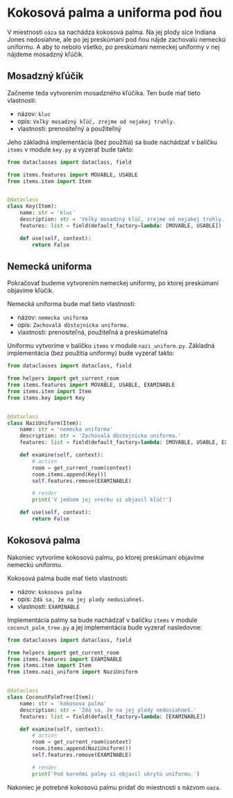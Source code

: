 # Kokosová palma a uniforma pod ňou

V miestnosti `oáza` sa nachádza kokosová palma. Na jej plody síce Indiana Jones nedosiahne, ale po jej preskúmaní
pod ňou nájde zachovalú nemeckú uniformu. A aby to nebolo všetko, po preskúmaní nemeckej uniformy v nej nájdeme
mosadzný kľúčik.


## Mosadzný kľúčik

Začneme teda vytvorením mosadzného kľúčika. Ten bude mať tieto vlastnosti:

* názov: `kluc`
* opis: `Veľký mosadzný kľúč, zrejme od nejakej truhly.`
* vlastnosti: prenositeľný a použiteľný

Jeho základná implementácia (bez použitia) sa bude nachádzať v balíčku `items` v module `key.py` a vyzerať bude takto:

```python
from dataclasses import dataclass, field

from items.features import MOVABLE, USABLE
from items.item import Item


@dataclass
class Key(Item):
    name: str = 'kluc'
    description: str = 'Veľký mosadzný kľúč, zrejme od nejakej truhly.'
    features: list = field(default_factory=lambda: [MOVABLE, USABLE])

    def use(self, context):
        return False
```


## Nemecká uniforma

Pokračovať budeme vytvorením nemeckej uniformy, po ktorej preskúmaní objavíme kľúčik.

Nemecká uniforma bude mať tieto vlastnosti:

* názov: `nemecka uniforma`
* opis: `Zachovalá dôstojnícka uniforma.`
* vlastnosti: prenositeľná, použiteľná a preskúmateľná

Uniformu vytvoríme v balíčku `items` v module `nazi_uniform.py`. Základná implementácia (bez použitia uniformy) bude
vyzerať takto:

```python
from dataclasses import dataclass, field

from helpers import get_current_room
from items.features import MOVABLE, USABLE, EXAMINABLE
from items.item import Item
from items.key import Key


@dataclass
class NaziUniform(Item):
    name: str = 'nemecka uniforma'
    description: str = 'Zachovalá dôstojnícka uniforma.'
    features: list = field(default_factory=lambda: [MOVABLE, USABLE, EXAMINABLE])

    def examine(self, context):
        # action
        room = get_current_room(context)
        room.items.append(Key())
        self.features.remove(EXAMINABLE)

        # render
        print('V jednom jej vrecku si objavil kľúč!')

    def use(self, context):
        return False
```


## Kokosová palma

Nakoniec vytvoríme kokosovú palmu, po ktorej preskúmaní objavíme nemeckú uniformu.

Kokosová palma bude mať tieto vlastnosti:

* názov: `kokosova palma`
* opis: `Zdá sa, že na jej plody nedosiahneš.`
* vlastnosti: `EXAMINABLE`


Implementácia palmy sa bude nachádzať v balíčku `items` v module `coconut_palm_tree.py` a jej implementácia bude
vyzerať nasledovne:

```python
from dataclasses import dataclass, field

from helpers import get_current_room
from items.features import EXAMINABLE
from items.item import Item
from items.nazi_uniform import NaziUniform


@dataclass
class CoconutPalmTree(Item):
    name: str = 'kokosova palma'
    description: str = 'Zdá sa, že na jej plody nedosiahneš.'
    features: list = field(default_factory=lambda: [EXAMINABLE])

    def examine(self, context):
        # action
        room = get_current_room(context)
        room.items.append(NaziUniform())
        self.features.remove(EXAMINABLE)

        # render
        print('Pod koreňmi palmy si objavil ukrytú uniformu.')
```

Nakoniec je potrebné kokosovú palmu pridať do miestnosti s názvom `oaza`.
